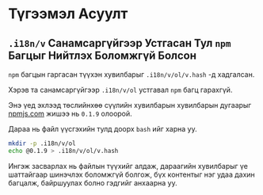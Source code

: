 # Түгээмэл Асуулт

## `.i18n/v` Санамсаргүйгээр Устгасан Тул `npm` Багцыг Нийтлэх Боломжгүй Болсон

`npm` багцын гаргасан түүхэн хувилбарыг `.i18n/v/ol/v.hash` -д хадгалсан.

Хэрэв та санамсаргүйгээр `.i18n/v/ol` устгавал `npm` багц гарахгүй.

Энэ үед эхлээд төслийнхөө сүүлийн хувилбарын хувилбарын дугаарыг [npmjs.com](//npmjs.com) жишээ нь `0.1.9` олоорой.

Дараа нь файл үүсгэхийн тулд доорх `bash` ийг харна уу.

```bash
mkdir -p .i18n/v/ol
echo @0.1.9 > .i18n/v/ol/v.hash
```

Ингэж засварлах нь файлын түүхийг алдаж, дараагийн хувилбарыг үе шаттайгаар шинэчлэх боломжгүй болгож, бүх контентыг нэг удаа дахин багцалж, байршуулах болно гэдгийг анхаарна уу.